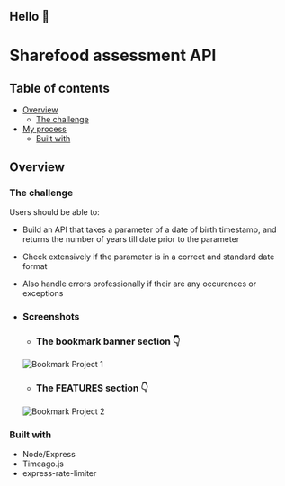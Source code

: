 ## Hello :wave:

# Sharefood assessment API

## Table of contents

- [Overview](#overview)
  - [The challenge](#the-challenge)
- [My process](#my-process)
  - [Built with](#built-with)

## Overview

### The challenge

Users should be able to:

- Build an API that takes a parameter of a date of birth timestamp, and returns the number of years till date prior to the parameter
- Check extensively if the parameter is in a correct and standard date format
- Also handle errors professionally if their are any occurences or exceptions

- ### Screenshots
  - ### The bookmark banner section :point_down:
  ![Bookmark Project 1](https://user-images.githubusercontent.com/78439079/181256339-4afe22b0-bad6-49fe-b579-9cb48096f1d4.png)

  - ### The FEATURES section :point_down:
  ![Bookmark Project 2](https://user-images.githubusercontent.com/78439079/181256369-c71c9dfb-ea6a-41e9-a9f1-6ecad26beca7.png)


### Built with

- Node/Express
- Timeago.js
- express-rate-limiter
